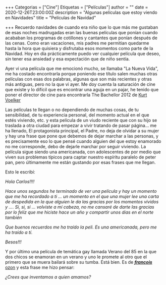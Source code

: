 +++
Categorias = ["Cine"]
Etiquetas = ["Películas"]
author = ""
date = 2020-12-26T23:00:00Z
description = "Algunas películas que estoy viendo en Navidades"
title = "Películas de Navidad"

+++
Recuerdo navidades de cuando era niño que lo que más me gustaban de esas noches madrugadas eran las buenas películas que ponían cuando acababan los programas de cotillones y cantantes que ponían después de las cenas. Como eran vacaciones, mis padres me permitian quedarme hasta la hora que quisiera y disfrutaba esos momentos como parte de la Navidad. Hoy en día prácticamente puedo ver cualquier película que deseo, sin tener esa ansiedad y esa expectación que de niño sentía.

Ayer vi una película que me emocionó mucho, se llamaba "La Nueva Vida", me ha costado encontrarla porque poniendo ese título salen muchas otras películas con esas dos palabras, algunas que son más recientes y otras más antiguas, pero no la que vi ayer. Me doy cuenta la saturación de cine que existe y lo difícil que es encontrar una aguja en un pajar, he tenido que poner el director de cine para encontrarla The Bachellor 2012 de [Kurt Voelker](https://www.primevideo.com/search/ref=atv_dp_pd_dir?phrase=Kurt%20Voelker&ie=UTF8) 

Las películas te llegan o no dependiendo de muchas cosas, de tu sensibilidad, de tu experiencia personal, del momento actual en el que estés viviendo, etc. y esta película de un viudo reciente que con su hijo se traslada a otra ciudad para empezar a vivir tratando de pasar página... me ha llenado, El protagonista principal, el Padre, no deja de olvidar a su mujer y hay una frase que pone que debemos de dejar marchar a las personas, y es precisamente eso lo que pensé cuando alguien del que estoy enamorado no me corresponde, debo de dejarle marchar por seguir viviendo. La película sigue siendo una americanada, con adolescentes de por medio que viven sus problemas típicos para captar nuestro espíritu paralelo de peter pan, pero últimamente me están gustando por esas frases que me llegan.

Esto le escribí:

_Hola Carlos!!!!_

_Hace unos segundos he terminado de ver una película y hay un momento que me ha recordado a ti ... un momento en el que una mujer lee una carta de despedida en la que alguien le da las gracias por los momentos vividos y .... Si, si, si ... volviste a mí cabeza, no me cansaré de darte las gracias por lo feliz que me hiciste hace un año y compartir unos dias en el norte también_

_Que buenos recuerdos me ha traído la peli. Es una americanada, pero me ha traído a tí._

_Besos!!!_

Y por último una película de temática gay llamada Verano del 85 en la que dos chicos se enamoran en un verano y uno le promete al otro que el primero que se muera bailará sobre su tumba. Está bien. Es de [**_francois_** ozon](https://www.google.com/search?sxsrf=ALeKk02UbvfLH17HCt9zKkC-XsP-U-xlmw:1609054014019&q=francois+ozon&spell=1&sa=X&ved=2ahUKEwin5ben0e3tAhVVAWMBHc-kDy8QkeECKAB6BAgHEDU) y esta frase me hizo pensar:

_¿Crees que inventamos a quien amamos?_